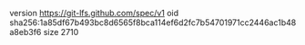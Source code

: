 version https://git-lfs.github.com/spec/v1
oid sha256:1a85df67b493bc8d6565f8bca114ef6d2fc7b54701971cc2446ac1b48a8eb3f6
size 2710
